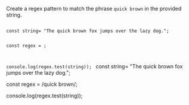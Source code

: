 Create a regex pattern to match
the phrase `quick brown`
in the provided string.

<codeblock language="javascript" type="exercise" testMode="fixedInput">
<code>
const string= "The quick brown fox jumps over the lazy dog.";

const regex = ;

console.log(regex.test(string));
</code>
<solution>
const string= "The quick brown fox jumps over the lazy dog.";

const regex = /quick brown/;

console.log(regex.test(string));
</solution>
</codeblock>
